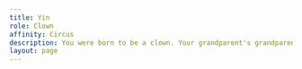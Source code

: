 ```yaml
---
title: Yin
role: Clown
affinity: Circus
description: You were born to be a clown. Your grandparent's grandparents were clowns. When you are on stage you are alive. Everybody loves clowns. Your life was just perfect, but you screwed everything. Sooner or later the truth will come out. Waiting for the shit to hit the fan, you tend to be depressive. You drink too much and everyday the problems of a nomadic life become a little harder. But at night, in your dreams, the solution is right before you. You just forget what it is when you wake up. The answer lies with the freak show, you know it in your heart.
layout: page
---
```

